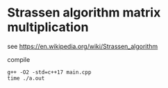 # Strassen algorithm matrix multiplication

see https://en.wikipedia.org/wiki/Strassen_algorithm

compile

``` 
g++ -O2 -std=c++17 main.cpp
time ./a.out
```
